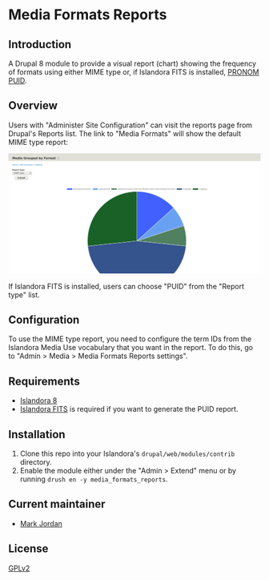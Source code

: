 # Media Formats Reports

## Introduction

A Drupal 8 module to provide a visual report (chart) showing the frequency of formats using either MIME type or, if Islandora FITS is installed, [PRONOM PUID](https://en.wikipedia.org/wiki/PRONOM).

## Overview

Users with "Administer Site Configuration" can visit the reports page from Drupal's Reports list. The link to "Media Formats" will show the default MIME type report:

![MIME type report](docs/images/media_report.png)

If Islandora FITS is installed, users can choose "PUID" from the "Report type" list.

## Configuration

To use the MIME type report, you need to configure the term IDs from the Islandora Media Use vocabulary that you want in the report. To do this, go to "Admin > Media > Media Formats Reports settings".

## Requirements

* [Islandora 8](https://github.com/Islandora/islandora)
* [Islandora FITS](https://github.com/roblib/islandora_fits) is required if you want to generate the PUID report.

## Installation

1. Clone this repo into your Islandora's `drupal/web/modules/contrib` directory.
1. Enable the module either under the "Admin > Extend" menu or by running `drush en -y media_formats_reports`.

## Current maintainer

* [Mark Jordan](https://github.com/mjordan)

## License

[GPLv2](http://www.gnu.org/licenses/gpl-2.0.txt)
